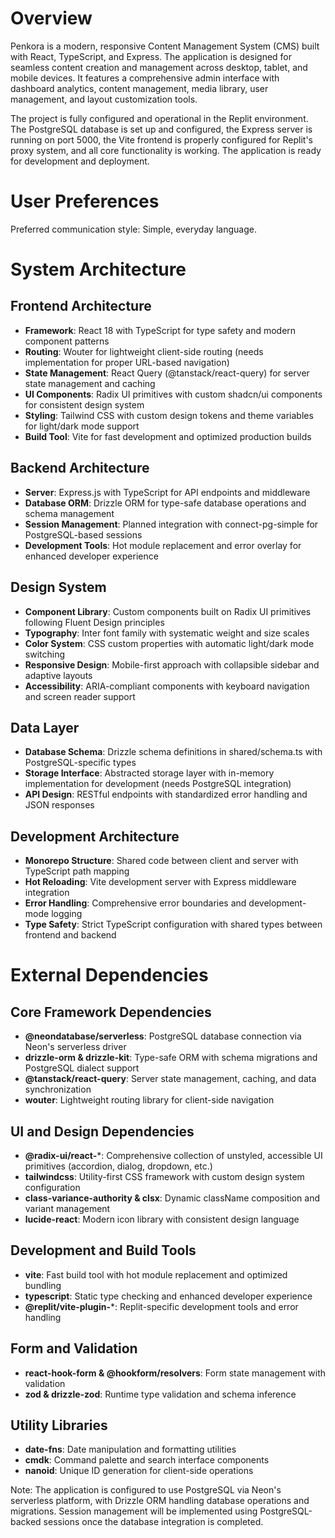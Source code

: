 # Overview

Penkora is a modern, responsive Content Management System (CMS) built with React, TypeScript, and Express. The application is designed for seamless content creation and management across desktop, tablet, and mobile devices. It features a comprehensive admin interface with dashboard analytics, content management, media library, user management, and layout customization tools.

The project is fully configured and operational in the Replit environment. The PostgreSQL database is set up and configured, the Express server is running on port 5000, the Vite frontend is properly configured for Replit's proxy system, and all core functionality is working. The application is ready for development and deployment.

# User Preferences

Preferred communication style: Simple, everyday language.

# System Architecture

## Frontend Architecture
- **Framework**: React 18 with TypeScript for type safety and modern component patterns
- **Routing**: Wouter for lightweight client-side routing (needs implementation for proper URL-based navigation)
- **State Management**: React Query (@tanstack/react-query) for server state management and caching
- **UI Components**: Radix UI primitives with custom shadcn/ui components for consistent design system
- **Styling**: Tailwind CSS with custom design tokens and theme variables for light/dark mode support
- **Build Tool**: Vite for fast development and optimized production builds

## Backend Architecture
- **Server**: Express.js with TypeScript for API endpoints and middleware
- **Database ORM**: Drizzle ORM for type-safe database operations and schema management
- **Session Management**: Planned integration with connect-pg-simple for PostgreSQL-based sessions
- **Development Tools**: Hot module replacement and error overlay for enhanced developer experience

## Design System
- **Component Library**: Custom components built on Radix UI primitives following Fluent Design principles
- **Typography**: Inter font family with systematic weight and size scales
- **Color System**: CSS custom properties with automatic light/dark mode switching
- **Responsive Design**: Mobile-first approach with collapsible sidebar and adaptive layouts
- **Accessibility**: ARIA-compliant components with keyboard navigation and screen reader support

## Data Layer
- **Database Schema**: Drizzle schema definitions in shared/schema.ts with PostgreSQL-specific types
- **Storage Interface**: Abstracted storage layer with in-memory implementation for development (needs PostgreSQL integration)
- **API Design**: RESTful endpoints with standardized error handling and JSON responses

## Development Architecture
- **Monorepo Structure**: Shared code between client and server with TypeScript path mapping
- **Hot Reloading**: Vite development server with Express middleware integration
- **Error Handling**: Comprehensive error boundaries and development-mode logging
- **Type Safety**: Strict TypeScript configuration with shared types between frontend and backend

# External Dependencies

## Core Framework Dependencies
- **@neondatabase/serverless**: PostgreSQL database connection via Neon's serverless driver
- **drizzle-orm & drizzle-kit**: Type-safe ORM with schema migrations and PostgreSQL dialect support
- **@tanstack/react-query**: Server state management, caching, and data synchronization
- **wouter**: Lightweight routing library for client-side navigation

## UI and Design Dependencies
- **@radix-ui/react-***: Comprehensive collection of unstyled, accessible UI primitives (accordion, dialog, dropdown, etc.)
- **tailwindcss**: Utility-first CSS framework with custom design system configuration
- **class-variance-authority & clsx**: Dynamic className composition and variant management
- **lucide-react**: Modern icon library with consistent design language

## Development and Build Tools
- **vite**: Fast build tool with hot module replacement and optimized bundling
- **typescript**: Static type checking and enhanced developer experience
- **@replit/vite-plugin-***: Replit-specific development tools and error handling

## Form and Validation
- **react-hook-form & @hookform/resolvers**: Form state management with validation
- **zod & drizzle-zod**: Runtime type validation and schema inference

## Utility Libraries
- **date-fns**: Date manipulation and formatting utilities
- **cmdk**: Command palette and search interface components
- **nanoid**: Unique ID generation for client-side operations

Note: The application is configured to use PostgreSQL via Neon's serverless platform, with Drizzle ORM handling database operations and migrations. Session management will be implemented using PostgreSQL-backed sessions once the database integration is completed.